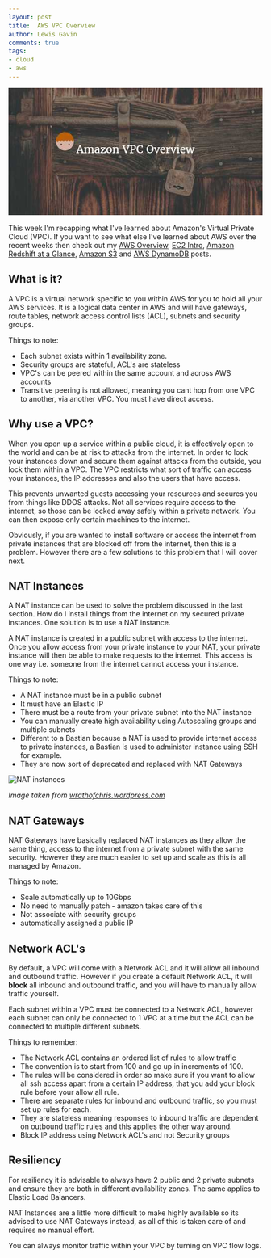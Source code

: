 ```yaml
--- 
layout: post 
title:  AWS VPC Overview
author: Lewis Gavin 
comments: true 
tags: 
- cloud
- aws
---
```


![Virtual Private Cloud](../images/vpc.jpg)

This week I'm recapping what I've learned about Amazon's Virtual Private Cloud (VPC). If you want to see what else I've learned about AWS over the recent weeks then check out my [AWS Overview](http://www.lewisgavin.co.uk/AWSOverview), [EC2 Intro](http://www.lewisgavin.co.uk/AWS-EC2), [Amazon Redshift at a Glance](http://www.lewisgavin.co.uk/Amazon-Redshift), [Amazon S3](http://www.lewisgavin.co.uk/AWS-S3) and [AWS DynamoDB](http://www.lewisgavin.co.uk/AWS-DynamoDB) posts.

## What is it?

A VPC is a virtual network specific to you within AWS for you to hold all your AWS services. It is a logical data center in AWS and will have gateways, route tables, network access control lists (ACL), subnets and security groups.

Things to note:
- Each subnet exists within 1 availability zone. 
- Security groups are stateful, ACL's are stateless
- VPC's can be peered within the same account and across AWS accounts
- Transitive peering is not allowed, meaning you cant hop from one VPC to another, via another VPC. You must have direct access.

## Why use a VPC?

When you open up a service within a public cloud, it is effectively open to the world and can be at risk to attacks from the internet. In order to lock your instances down and secure them against attacks from the outside, you lock them within a VPC. The VPC restricts what sort of traffic can access your instances, the IP addresses and also the users that have access.

This prevents unwanted guests accessing your resources and secures you from things like DDOS attacks. Not all services require access to the internet, so those can be locked away safely within a private network. You can then expose only certain machines to the internet. 

Obviously, if you are wanted to install software or access the internet from private instances that are blocked off from the internet, then this is a problem. However there are a few solutions to this problem that I will cover next.

## NAT Instances

A NAT instance can be used to solve the problem discussed in the last section. How do I install things from the internet on my secured private instances. One solution is to use a NAT instance. 

A NAT instance is created in a public subnet with access to the internet. Once you allow access from your private instance to your NAT, your private instance will then be able to make requests to the internet. This access is one way i.e. someone from the internet cannot access your instance.

Things to note:
- A NAT instance must be in a public subnet
- It must have an Elastic IP
- There must be a route from your private subnet into the NAT instance
- You can manually create high availability using Autoscaling groups and multiple subnets
- Different to a Bastian because a NAT is used to provide internet access to private instances, a Bastian is used to administer instance using SSH for example.
- They are now sort of deprecated and replaced with NAT Gateways

![NAT instances](https://wrathofchris.files.wordpress.com/2014/04/aws-vpc-vpn.jpg)

*Image taken from [wrathofchris.wordpress.com](https://wrathofchris.wordpress.com/2014/04/14/crossing-the-amazon-vpc-boundary/)*

## NAT Gateways

NAT Gateways have basically replaced NAT instances as they allow the same thing, access to the internet from a private subnet with the same security. However they are much easier to set up and scale as this is all managed by Amazon.

Things to note:
- Scale automatically up to 10Gbps
- No need to manually patch - amazon takes care of this
- Not associate with security groups
- automatically assigned a public IP

## Network ACL's

By default, a VPC will come with a Network ACL and it will allow all inbound  and outbound traffic. However if you create a default Network ACL, it will **block** all inbound and outbound traffic, and you will have to manually allow traffic yourself.

Each subnet within a VPC must be connected to a Network ACL, however each subnet can only be connected to 1 VPC at a time but the ACL can be connected to multiple different subnets.

Things to remember:
- The Network ACL contains an ordered list of rules to allow traffic
- The convention is to start from 100 and go up in increments of 100.
- The rules will be considered in order so make sure if you want to allow all ssh access apart from a certain IP address, that you add your block rule before your allow all rule.
- There are separate rules for inbound and outbound traffic, so you must set up rules for each.
- They are stateless meaning responses to inbound traffic are dependent on outbound traffic rules and this applies the other way around.
- Block IP address using Network ACL's and not Security groups

## Resiliency

For resiliency it is advisable to always have 2 public and 2 private subnets and ensure they are both in different availability zones. The same applies to Elastic Load Balancers.

NAT Instances are a little more difficult to make highly available so its advised to use NAT Gateways instead, as all of this is taken care of and requires no manual effort.

You can always monitor traffic within your VPC by turning on VPC flow logs.
